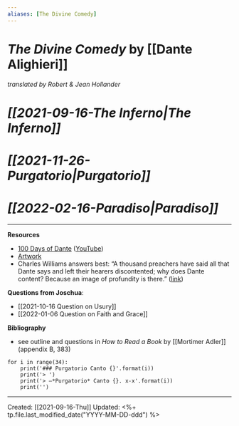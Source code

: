 ```yaml
---
aliases: [The Divine Comedy]
---
```


# *The Divine Comedy* by [[Dante Alighieri]]
*translated by Robert & Jean Hollander*



# *[[2021-09-16-The Inferno|The Inferno]]*

# *[[2021-11-26-Purgatorio|Purgatorio]]*

# *[[2022-02-16-Paradiso|Paradiso]]*

--- 
**Resources**

- [100 Days of Dante](https://100daysofdante.com/) ([YouTube](https://youtu.be/GlIJfHAse3g))
- [Artwork](https://divinecomedy.digital/#/eng/viz)
- Charles Williams answers best: “A thousand preachers have said all that Dante says and left their hearers discontented; why does Dante content? Because an image of profundity is there.” ([link](https://www.theamericanconservative.com/articles/how-dante-saved-my-life/))


**Questions from Joschua**:
- [[2021-10-16 Question on Usury]]
- [[2022-01-06 Question on Faith and Grace]]

**Bibliography**

- see outline and questions in *How to Read a Book* by [[Mortimer Adler]] (appendix B, 383)

```jupyter
for i in range(34):
	print('### Purgatorio Canto {}'.format(i))
	print('> ')
	print('> –*Purgatorio* Canto {}. x-x'.format(i))
	print('')
```


---
Created: [[2021-09-16-Thu]]
Updated: <%+ tp.file.last_modified_date("YYYY-MM-DD-ddd") %>

